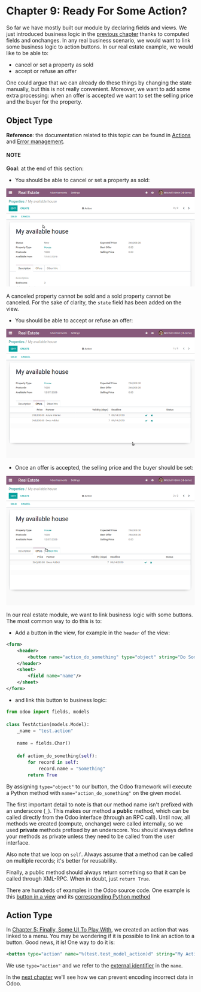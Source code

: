 # Chapter 9: Ready For Some Action?

So far we have mostly built our module by declaring fields and views. We just introduced business
logic in the [previous chapter](developer/tutorials/server_framework_101/08_compute_onchange.md) thanks to
computed fields and onchanges. In any real business scenario, we would want to link some business
logic to action buttons. In our real estate example, we would like to be able to:

- cancel or set a property as sold
- accept or refuse an offer

One could argue that we can already do these things by changing the state manually, but
this is not really convenient. Moreover, we want to add some extra processing: when an offer is
accepted we want to set the selling price and the buyer for the property.

## Object Type

**Reference**: the documentation related to this topic can be found in
[Actions](developer/reference/backend/actions.md) and [Error management](developer/reference/backend/orm.md#reference-exceptions).

#### NOTE
**Goal**: at the end of this section:

- You should be able to cancel or set a property as sold:

![Cancel and set to sold](../../../.gitbook/assets/property.gif)

A canceled property cannot be sold and a sold property cannot be canceled. For the sake of
clarity, the `state` field has been added on the view.

- You should be able to accept or refuse an offer:

![Accept or refuse an offer](../../../.gitbook/assets/offer_01.gif)
- Once an offer is accepted, the selling price and the buyer should be set:

![Accept an offer](../../../.gitbook/assets/offer_02.gif)

In our real estate module, we want to link business logic with some buttons. The most common way to
do this is to:

- Add a button in the view, for example in the `header` of the view:

```xml
<form>
    <header>
        <button name="action_do_something" type="object" string="Do Something"/>
    </header>
    <sheet>
        <field name="name"/>
    </sheet>
</form>
```

- and link this button to business logic:

```python
from odoo import fields, models

class TestAction(models.Model):
    _name = "test.action"

    name = fields.Char()

    def action_do_something(self):
        for record in self:
            record.name = "Something"
        return True
```

By assigning `type="object"` to our button, the Odoo framework will execute a Python method
with `name="action_do_something"` on the given model.

The first important detail to note is that our method name isn't prefixed with an underscore
(`_`). This makes our method a **public** method, which can be called directly from the Odoo
interface (through an RPC call). Until now, all methods we created (compute, onchange) were called
internally, so we used **private** methods prefixed by an underscore. You should always define your
methods as private unless they need to be called from the user interface.

Also note that we loop on `self`. Always assume that a method can be called on multiple records; it's
better for reusability.

Finally, a public method should always return something so that it can be called through XML-RPC.
When in doubt, just `return True`.

There are hundreds of examples in the Odoo source code. One example is this
[button in a view](https://github.com/odoo/odoo/blob/cd9af815ba591935cda367d33a1d090f248dd18d/addons/crm/views/crm_lead_views.xml#L9-L11)
and its
[corresponding Python method](https://github.com/odoo/odoo/blob/cd9af815ba591935cda367d33a1d090f248dd18d/addons/crm/models/crm_lead.py#L746-L760)

## Action Type

In [Chapter 5: Finally, Some UI To Play With](developer/tutorials/server_framework_101/05_firstui.md), we created an action that was linked to a menu. You
may be wondering if it is possible to link an action to a button. Good news, it is! One way to do it
is:

```xml
<button type="action" name="%(test.test_model_action)d" string="My Action"/>
```

We use `type="action"` and we refer to the [external identifier](developer/glossary.md#term-external-identifier) in the `name`.

In the [next chapter](developer/tutorials/server_framework_101/10_constraints.md) we'll see how we can prevent
encoding incorrect data in Odoo.
